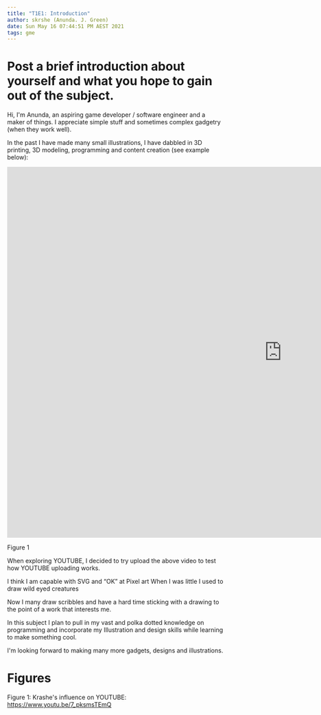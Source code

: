 ```yaml
---
title: "T1E1: Introduction"
author: skrshe (Anunda. J. Green)
date: Sun May 16 07:44:51 PM AEST 2021
tags: gme
---
```


# Post a brief introduction about yourself and what you hope to gain out of the subject.
Hi, I'm Anunda, an aspiring game developer / software engineer and a maker of
things. I appreciate simple stuff and sometimes complex gadgetry
(when they work well).

In the past I have made many small illustrations, I have dabbled in 3D printing,
3D modeling, programming and content creation (see example below):

<div class="video-container"><iframe width="1280" height="864" src="https://www.youtube.com/embed/7_pksmsTEmQ" title="YouTube video player" frameborder="0" allow="accelerometer; autoplay; clipboard-write; encrypted-media; gyroscope; picture-in-picture" allowfullscreen></iframe></div>

Figure 1

When exploring YOUTUBE, I decided to try upload the above video to test how
YOUTUBE uploading works.

I think I am capable with SVG and “OK” at Pixel art When I was little I used to
draw wild eyed creatures

Now I many draw scribbles and have a hard time sticking with a drawing to the
point of a work that interests me.

In this subject I plan to pull in my vast and polka dotted knowledge on
programming and incorporate my Illustration and design skills while learning to
make something cool.

I'm looking forward to making many more gadgets, designs and illustrations.

# Figures
Figure 1: Krashe's influence on YOUTUBE: <https://www.youtu.be/7_pksmsTEmQ>

